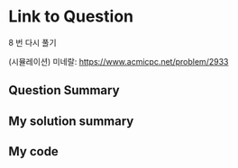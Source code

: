 # Link to Question

8 번 다시 풀기

(시뮬레이션) 미네랄: https://www.acmicpc.net/problem/2933

## Question Summary

## My solution summary

## My code
